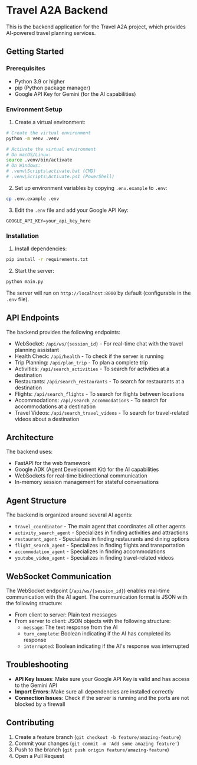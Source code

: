 # Travel A2A Backend

This is the backend application for the Travel A2A project, which provides AI-powered travel planning services.

## Getting Started

### Prerequisites

- Python 3.9 or higher
- pip (Python package manager)
- Google API Key for Gemini (for the AI capabilities)

### Environment Setup

1. Create a virtual environment:

```bash
# Create the virtual environment
python -m venv .venv

# Activate the virtual environment
# On macOS/Linux:
source .venv/bin/activate
# On Windows:
# .venv\Scripts\activate.bat (CMD)
# .venv\Scripts\Activate.ps1 (PowerShell)
```

2. Set up environment variables by copying `.env.example` to `.env`:

```bash
cp .env.example .env
```

3. Edit the `.env` file and add your Google API Key:

```
GOOGLE_API_KEY=your_api_key_here
```

### Installation

1. Install dependencies:

```bash
pip install -r requirements.txt
```

2. Start the server:

```bash
python main.py
```

The server will run on `http://localhost:8000` by default (configurable in the `.env` file).

## API Endpoints

The backend provides the following endpoints:

- WebSocket: `/api/ws/{session_id}` - For real-time chat with the travel planning assistant
- Health Check: `/api/health` - To check if the server is running
- Trip Planning: `/api/plan_trip` - To plan a complete trip
- Activities: `/api/search_activities` - To search for activities at a destination
- Restaurants: `/api/search_restaurants` - To search for restaurants at a destination
- Flights: `/api/search_flights` - To search for flights between locations
- Accommodations: `/api/search_accommodations` - To search for accommodations at a destination
- Travel Videos: `/api/search_travel_videos` - To search for travel-related videos about a destination

## Architecture

The backend uses:

- FastAPI for the web framework
- Google ADK (Agent Development Kit) for the AI capabilities
- WebSockets for real-time bidirectional communication
- In-memory session management for stateful conversations

## Agent Structure

The backend is organized around several AI agents:

- `travel_coordinator` - The main agent that coordinates all other agents
- `activity_search_agent` - Specializes in finding activities and attractions
- `restaurant_agent` - Specializes in finding restaurants and dining options
- `flight_search_agent` - Specializes in finding flights and transportation
- `accommodation_agent` - Specializes in finding accommodations
- `youtube_video_agent` - Specializes in finding travel-related videos

## WebSocket Communication

The WebSocket endpoint (`/api/ws/{session_id}`) enables real-time communication with the AI agent. The communication format is JSON with the following structure:

- From client to server: Plain text messages
- From server to client: JSON objects with the following structure:
  - `message`: The text response from the AI
  - `turn_complete`: Boolean indicating if the AI has completed its response
  - `interrupted`: Boolean indicating if the AI's response was interrupted

## Troubleshooting

- **API Key Issues**: Make sure your Google API Key is valid and has access to the Gemini API
- **Import Errors**: Make sure all dependencies are installed correctly
- **Connection Issues**: Check if the server is running and the ports are not blocked by a firewall

## Contributing

1. Create a feature branch (`git checkout -b feature/amazing-feature`)
2. Commit your changes (`git commit -m 'Add some amazing feature'`)
3. Push to the branch (`git push origin feature/amazing-feature`)
4. Open a Pull Request
